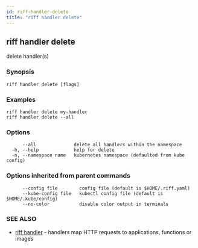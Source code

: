 ```yaml
---
id: riff-handler-delete
title: "riff handler delete"
---
```

## riff handler delete

delete handler(s)

### Synopsis

<todo>

```
riff handler delete [flags]
```

### Examples

```
riff handler delete my-handler
riff handler delete --all 
```

### Options

```
      --all              delete all handlers within the namespace
  -h, --help             help for delete
  -n, --namespace name   kubernetes namespace (defaulted from kube config)
```

### Options inherited from parent commands

```
      --config file        config file (default is $HOME/.riff.yaml)
      --kube-config file   kubectl config file (default is $HOME/.kube/config)
      --no-color           disable color output in terminals
```

### SEE ALSO

* [riff handler](riff_handler.md)	 - handlers map HTTP requests to applications, functions or images

